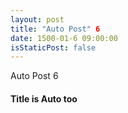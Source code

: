 ```yaml
---
layout: post
title: "Auto Post" 6
date: 1500-01-6 09:00:00
isStaticPost: false
---
```

Auto Post 6
#### Title is Auto too